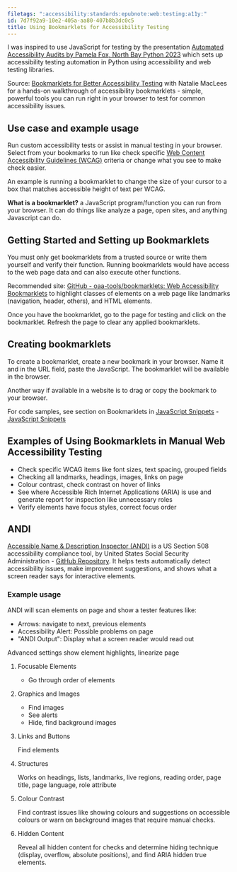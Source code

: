 ```yaml
---
filetags: ":accessibility:standards:epubnote:web:testing:a11y:"
id: 7d7f92a9-10e2-405a-aa80-407b8b3dc0c5
title: Using Bookmarklets for Accessibility Testing
---
```


I was inspired to use JavaScript for testing by the presentation
[Automated Accessibility Audits by Pamela Fox, North Bay Python
2023](https://pamelafox.github.io/my-py-talks/automate-a11y/) which sets
up accessibility testing automation in Python using accessibility and
web testing libraries.

Source: [Bookmarklets for Better Accessibility
Testing](https://youtu.be/25bZsYaKRPg) with Natalie MacLees for a
hands-on walkthrough of accessibility bookmarklets - simple, powerful
tools you can run right in your browser to test for common accessibility
issues.

## Use case and example usage

Run custom accessibility tests or assist in manual testing in your
browser. Select from your bookmarks to run like check specific [Web
Content Accessibility Guidelines
(WCAG)](https://www.w3.md/WAI/standards-guidelines/wcag/) criteria or
change what you see to make check easier.

An example is running a bookmarklet to change the size of your cursor to
a box that matches accessible height of text per WCAG.

**What is a bookmarklet?** a JavaScript program/function you can run
from your browser. It can do things like analyze a page, open sites, and
anything Javascript can do.

## Getting Started and Setting up Bookmarklets

You must only get bookmarklets from a trusted source or write them
yourself and verify their function. Running bookmarklets would have
access to the web page data and can also execute other functions.

Recommended site: [GitHub - oaa-tools/bookmarklets: Web Accessibility
Bookmarklets](https://github.com/oaa-tools/bookmarklets) to highlight
classes of elements on a web page like landmarks (navigation, header,
others), and HTML elements.

Once you have the bookmarklet, go to the page for testing and click on
the bookmarklet. Refresh the page to clear any applied bookmarklets.

## Creating bookmarklets

To create a bookmarklet, create a new bookmark in your browser. Name it
and in the URL field, paste the JavaScript. The bookmarklet will be
available in the browser.

Another way if available in a website is to drag or copy the bookmark to
your browser.

For code samples, see section on Bookmarklets in [JavaScript
Snippets](../005-computer-snippets-javascript) - [JavaScript
Snippets](id:9d66cc02-f8c7-46e0-8f92-da79b107f1c7)

## Examples of Using Bookmarklets in Manual Web Accessibility Testing

- Check specific WCAG items like font sizes, text spacing, grouped
  fields
- Checking all landmarks, headings, images, links on page
- Colour contrast, check contrast on hover of links
- See where Accessible Rich Internet Applications (ARIA) is use and
  generate report for inspection like unnecessary roles
- Verify elements have focus styles, correct focus order

## ANDI

[Accessible Name & Description Inspector
(ANDI)](https://www.ssa.gov/accessibility/andi/help/howtouse.html) is a
US Section 508 accessibility compliance tool, by United States Social
Security Administration - [GitHub
Repository](https://github.com/SSAgov/ANDI). It helps tests
automatically detect accessibility issues, make improvement suggestions,
and shows what a screen reader says for interactive elements.

### Example usage

ANDI will scan elements on page and show a tester features like:

- Arrows: navigate to next, previous elements
- Accessibility Alert: Possible problems on page
- "ANDI Output": Display what a screen reader would read out

Advanced settings show element highlights, linearize page

1.  Focusable Elements

    - Go through order of elements

2.  Graphics and Images

    - Find images
    - See alerts
    - Hide, find background images

3.  Links and Buttons

    Find elements

4.  Structures

    Works on headings, lists, landmarks, live regions, reading order,
    page title, page language, role attribute

5.  Colour Contrast

    Find contrast issues like showing colours and suggestions on
    accessible colours or warn on background images that require manual
    checks.

6.  Hidden Content

    Reveal all hidden content for checks and determine hiding technique
    (display, overflow, absolute positions), and find ARIA hidden true
    elements.
